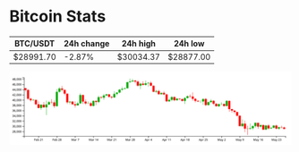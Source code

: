 # Bitcoin Stats

BTC/USDT|24h change|24h high|24h low|
|---|---|---|---|
|$28991.70|-2.87%|$30034.37|$28877.00|

<img src="./chart.svg">

